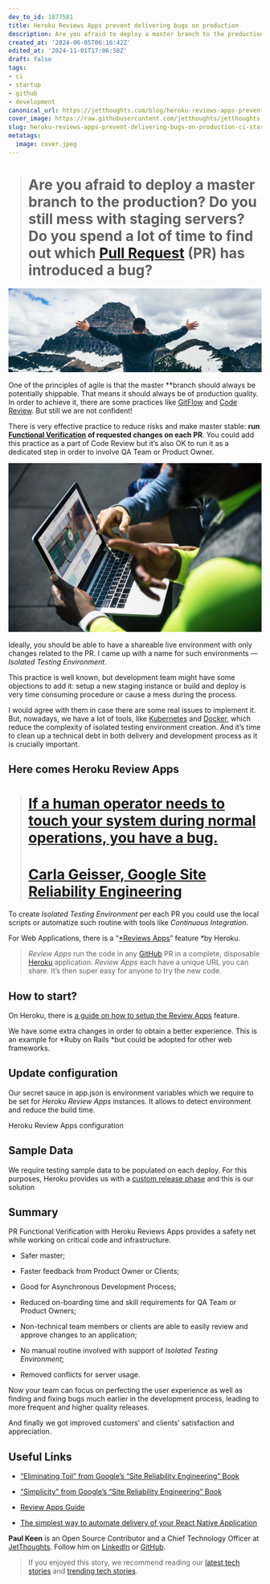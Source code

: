 ```yaml
---
dev_to_id: 1877581
title: Heroku Reviews Apps prevent delivering bugs on production
description: Are you afraid to deploy a master branch to the production? Do you still mess with staging...
created_at: '2024-06-05T06:16:42Z'
edited_at: '2024-11-01T17:06:58Z'
draft: false
tags:
- ci
- startup
- github
- development
canonical_url: https://jetthoughts.com/blog/heroku-reviews-apps-prevent-delivering-bugs-on-production-ci-startup/
cover_image: https://raw.githubusercontent.com/jetthoughts/jetthoughts.github.io/master/content/blog/heroku-reviews-apps-prevent-delivering-bugs-on-production-ci-startup/cover.jpeg
slug: heroku-reviews-apps-prevent-delivering-bugs-on-production-ci-startup
metatags:
  image: cover.jpeg
---
```


> # Are you afraid to deploy a master branch to the production? Do you still mess with staging servers? Do you spend a lot of time to find out which [Pull Request](https://help.github.com/articles/about-pull-requests/) (PR) has introduced a bug?

![Photo by [Terrah Holly](https://unsplash.com/photos/nJjvUZYuLOA?utm_source=unsplash&utm_medium=referral&utm_content=creditCopyText) on [Unsplash](https://unsplash.com/?utm_source=unsplash&utm_medium=referral&utm_content=creditCopyText)](file_0.jpeg)

One of the principles of agile is that the master **branch should always be potentially shippable. That means it should always be of production quality. In order to achieve it, there are some practices like [GitFlow](https://datasift.github.io/gitflow/IntroducingGitFlow.html) and [Code Review](https://github.com/features/code-review/). But still we are not confident!

There is very effective practice to reduce risks and make master stable: **run [Functional Verification](https://en.wikipedia.org/wiki/Functional_verification) of requested changes on each PR**. You could add this practice as a part of Code Review but it’s also OK to run it as a dedicated step in order to involve QA Team or Product Owner.

![Photo by [rawpixel](https://unsplash.com/photos/aX6YUeCtds8?utm_source=unsplash&utm_medium=referral&utm_content=creditCopyText) on [Unsplash](https://unsplash.com/search/photos/testing?utm_source=unsplash&utm_medium=referral&utm_content=creditCopyText)](file_1.jpeg)

Ideally, you should be able to have a shareable live environment with only changes related to the PR. I came up with a name for such environments — *Isolated Testing Environment*.

This practice is well known, but development team might have some objections to add it: setup a new staging instance or build and deploy is very time consuming procedure or cause a mess during the process.

I would agree with them in case there are some real issues to implement it. But, nowadays, we have a lot of tools, like [Kubernetes](https://jtway.co/tagged/kubernetes) and [Docker](https://jtway.co/tagged/docker), which reduce the complexity of isolated testing environment creation. And it’s time to clean up a technical debt in both delivery and development process as it is crucially important.

## Here comes Heroku Review Apps
> # [If a human operator needs to touch your system during normal operations, you have a bug.](https://landing.google.com/sre/book/chapters/eliminating-toil.html)
> # [Carla Geisser, Google Site Reliability Engineering](https://landing.google.com/sre/book/chapters/eliminating-toil.html)

To create *Isolated Testing Environment* per each PR you could use the local scripts or automatize such routine with tools like *Continuous Integration*.

For Web Applications, there is a “[*Reviews Apps](https://devcenter.heroku.com/articles/github-integration-review-apps)” feature *by Heroku.
>  *Review Apps* run the code in any [GitHub](https://github.com) PR in a complete, disposable [Heroku](https://heroku.com) application. *Review Apps* each have a unique URL you can share. It’s then super easy for anyone to try the new code.

## How to start?

On Heroku, there is [a guide on how to setup the Review Apps](https://devcenter.heroku.com/articles/github-integration-review-apps#setup) feature.

We have some extra changes in order to obtain a better experience. This is an example for *Ruby on Rails *but could be adopted for other web frameworks.

## Update configuration

Our secret sauce in app.json is environment variables which we require to be set for *Heroku Review Apps* instances. It allows to detect environment and reduce the build time.

Heroku Review Apps configuration

## Sample Data

We require testing sample data to be populated on each deploy. For this purposes, Heroku provides us with a [custom release phase](https://devcenter.heroku.com/articles/release-phase#specifying-release-phase-tasks) and this is our solution

## Summary

PR Functional Verification with Heroku Reviews Apps provides a safety net while working on critical code and infrastructure.

* Safer master;

* Faster feedback from Product Owner or Clients;

* Good for Asynchronous Development Process;

* Reduced on-boarding time and skill requirements for QA Team or Product Owners;

* Non-technical team members or clients are able to easily review and approve changes to an application;

* No manual routine involved with support of *Isolated Testing Environment*;

* Removed conflicts for server usage.

Now your team can focus on perfecting the user experience as well as finding and fixing bugs much earlier in the development process, leading to more frequent and higher quality releases.

And finally we got improved customers’ and clients’ satisfaction and appreciation.

## Useful Links

* [“Eliminating Toil” from Google’s “Site Reliability Engineering” Book](https://landing.google.com/sre/book/chapters/eliminating-toil.html)

* [“Simplicity” from Google’s “Site Reliability Engineering” Book](https://landing.google.com/sre/book/chapters/simplicity.html)

* [Review Apps Guide](https://devcenter.heroku.com/articles/github-integration-review-apps)

* [The simplest way to automate delivery of your React Native Application](https://jtway.co/the-simplest-way-to-automate-delivery-of-your-react-native-application-f37f2c71eb1d)

**Paul Keen** is an Open Source Contributor and a Chief Technology Officer at [JetThoughts](https://www.jetthoughts.com). Follow him on [LinkedIn](https://www.linkedin.com/in/paul-keen/) or [GitHub](https://github.com/pftg).
>  If you enjoyed this story, we recommend reading our [latest tech stories](https://jtway.co/latest) and [trending tech stories](https://jtway.co/trending).
